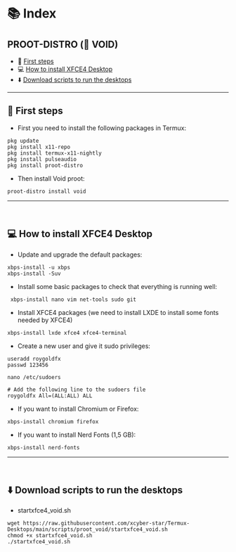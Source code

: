# 📚 Index



## PROOT-DISTRO (🌌 VOID)
* 🏁 [First steps](#first-steps-void-proot)
* 💻 [How to install XFCE4 Desktop](#xfce-void)
* ⬇️ [Download scripts to run the desktops](#easy-download-void-proot)

---

## 🏁 First steps <a name=first-steps-void-proot></a>

* First you need to install the following packages in Termux: 
```
pkg update
pkg install x11-repo
pkg install termux-x11-nightly
pkg install pulseaudio
pkg install proot-distro
```
* Then install Void proot: 
```
proot-distro install void
```

---  
<br>

## 💻 How to install XFCE4 Desktop <a name=xfce-void></a>

* Update and upgrade the default packages: 
```
xbps-install -u xbps
xbps-install -Suv
```

* Install some basic packages to check that everything is running well: 
```
 xbps-install nano vim net-tools sudo git
```

* Install XFCE4 packages (we need to install LXDE to install some fonts needed by XFCE4)
```
xbps-install lxde xfce4 xfce4-terminal
```

* Create a new user and give it sudo privileges: 
```
useradd roygoldfx
passwd 123456

nano /etc/sudoers

# Add the following line to the sudoers file
roygoldfx All=(ALL:ALL) ALL
```

* If you want to install Chromium or Firefox: 
```
xbps-install chromium firefox
```

* If you want to install Nerd Fonts (1,5 GB): 
```
xbps-install nerd-fonts
```


---  
<br>

## ⬇️ Download scripts to run the desktops <a name=easy-download-void-proot></a>

* startxfce4_void.sh
```
wget https://raw.githubusercontent.com/xcyber-star/Termux-Desktops/main/scripts/proot_void/startxfce4_void.sh
chmod +x startxfce4_void.sh
./startxfce4_void.sh
```
